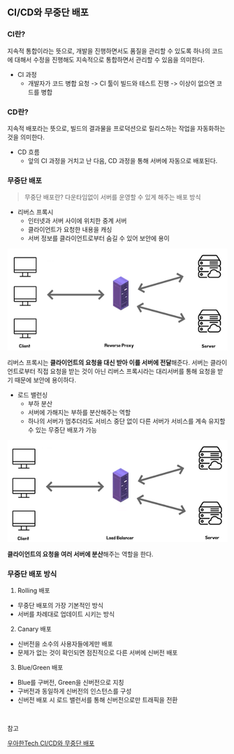 ## CI/CD와 무중단 배포

### CI란?

지속적 통합이라는 뜻으로, 개발을 진행하면서도 품질을 관리할 수 있도록 하나의 코드에 대해서 수정을 진행해도 지속적으로 통합하면서 관리할 수 있음을 의미한다.

- CI 과정
  - 개발자가 코드 병합 요청 -> CI 툴이 빌드와 테스트 진행 -> 이상이 없으면 코드를 병합

### CD란?

지속적 배포라는 뜻으로, 빌드의 결과물을 프로덕션으로 릴리스하는 작업을 자동화하는 것을 의미한다.

- CD 흐름
  - 앞의 CI 과정을 거치고 난 다음, CD 과정을 통해 서버에 자동으로 배포된다.

### 무중단 배포

> 무중단 배포란? 다운타임없이 서버를 운영할 수 있게 해주는 배포 방식

- 리버스 프록시
  - 인터넷과 서버 사이에 위치한 중계 서버
  - 클라이언트가 요청한 내용을 캐싱
  - 서버 정보를 클라이언트로부터 숨길 수 있어 보안에 용이

![img](https://github.com/dilmah0203/TIL/blob/main/Image/Reverse%20Proxy.png)

리버스 프록시는 **클라이언트의 요청을 대신 받아 이를 서버에 전달**해준다. 서버는 클라이언트로부터 직접 요청을 받는 것이 아닌 리버스 프록시라는 대리서버를 통해 요청을 받기 때문에 보안에 용이하다.

- 로드 밸런싱
  - 부하 분산
  - 서버에 가해지는 부하를 분산해주는 역할
  - 하나의 서버가 멈추더라도 서비스 중단 없이 다른 서버가 서비스를 계속 유지할 수 있는 무중단 배포가 가능

![img2](https://github.com/dilmah0203/TIL/blob/main/Image/Load%20Balancer.png)

**클라이언트의 요청을 여러 서버에 분산**해주는 역할을 한다.

### 무중단 배포 방식

1. Rolling 배포

- 무중단 배포의 가장 기본적인 방식
- 서버를 차례대로 업데이트 시키는 방식

2. Canary 배포

- 신버전을 소수의 사용자들에게만 배포
- 문제가 없는 것이 확인되면 점진적으로 다른 서버에 신버전 배포

3. Blue/Green 배포

- Blue를 구버전, Green을 신버전으로 지칭
- 구버전과 동일하게 신버전의 인스턴스를 구성
- 신버전 배포 시 로드 밸런서를 통해 신버전으로만 트래픽을 전환

<br>

참고

[우아한Tech CI/CD와 무중단 배포](https://www.youtube.com/watch?v=sIPU_VkrguI)
